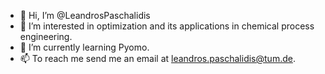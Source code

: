 - 👋 Hi, I’m @LeandrosPaschalidis
- 👀 I’m interested in optimization and its applications in chemical process engineering. 
- 🌱 I’m currently learning Pyomo. 
- 📫 To reach me send me an email at leandros.paschalidis@tum.de. 
